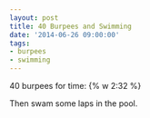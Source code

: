 ```yaml
---
layout: post
title: 40 Burpees and Swimming
date: '2014-06-26 09:00:00'
tags:
- burpees
- swimming
---
```


40 burpees for time: {% w 2:32 %}

Then swam some laps in the pool.
